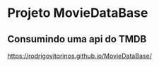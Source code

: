 # Projeto MovieDataBase
## Consumindo uma api do TMDB
https://rodrigovitorinos.github.io/MovieDataBase/